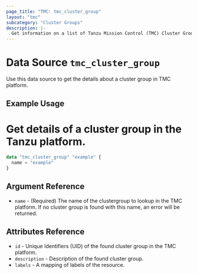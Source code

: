 ```yaml
---
page_title: "TMC: tmc_cluster_group"
layout: "tmc"
subcategory: "Cluster Groups"
description: |-
  Get information on a list of Tanzu Mission Control (TMC) Cluster Group.
---
```


# Data Source `tmc_cluster_group`

Use this data source to get the details about a cluster group in TMC platform.

## Example Usage
# Get details of a cluster group in the Tanzu platform.
```terraform
data "tmc_cluster_group" "example" {
  name = "example"
}
```

## Argument Reference

* `name` - (Required) The name of the clustergroup to lookup in the TMC platform. If no cluster group is found with this name, an error will be returned.

## Attributes Reference

* `id` - Unique Identifiers (UID) of the found cluster group in the TMC platform.
* `description` - Description of the found cluster group.
* `labels` - A mapping of labels of the resource.